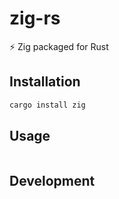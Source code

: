 # zig-rs
⚡ Zig packaged for Rust

## Installation

```sh
cargo install zig
```

## Usage

```sh

```

## Development